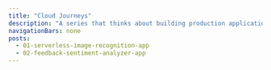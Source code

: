 ```yaml
---
title: "Cloud Journeys"
description: "A series that thinks about building production applications and everything that entails."
navigationBars: none
posts:
  - 01-serverless-image-recognition-app
  - 02-feedback-sentiment-analyzer-app
--- 
```


